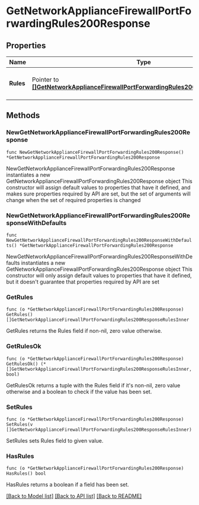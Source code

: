 # GetNetworkApplianceFirewallPortForwardingRules200Response

## Properties

Name | Type | Description | Notes
------------ | ------------- | ------------- | -------------
**Rules** | Pointer to [**[]GetNetworkApplianceFirewallPortForwardingRules200ResponseRulesInner**](GetNetworkApplianceFirewallPortForwardingRules200ResponseRulesInner.md) | An array of port forwarding rules | [optional] 

## Methods

### NewGetNetworkApplianceFirewallPortForwardingRules200Response

`func NewGetNetworkApplianceFirewallPortForwardingRules200Response() *GetNetworkApplianceFirewallPortForwardingRules200Response`

NewGetNetworkApplianceFirewallPortForwardingRules200Response instantiates a new GetNetworkApplianceFirewallPortForwardingRules200Response object
This constructor will assign default values to properties that have it defined,
and makes sure properties required by API are set, but the set of arguments
will change when the set of required properties is changed

### NewGetNetworkApplianceFirewallPortForwardingRules200ResponseWithDefaults

`func NewGetNetworkApplianceFirewallPortForwardingRules200ResponseWithDefaults() *GetNetworkApplianceFirewallPortForwardingRules200Response`

NewGetNetworkApplianceFirewallPortForwardingRules200ResponseWithDefaults instantiates a new GetNetworkApplianceFirewallPortForwardingRules200Response object
This constructor will only assign default values to properties that have it defined,
but it doesn't guarantee that properties required by API are set

### GetRules

`func (o *GetNetworkApplianceFirewallPortForwardingRules200Response) GetRules() []GetNetworkApplianceFirewallPortForwardingRules200ResponseRulesInner`

GetRules returns the Rules field if non-nil, zero value otherwise.

### GetRulesOk

`func (o *GetNetworkApplianceFirewallPortForwardingRules200Response) GetRulesOk() (*[]GetNetworkApplianceFirewallPortForwardingRules200ResponseRulesInner, bool)`

GetRulesOk returns a tuple with the Rules field if it's non-nil, zero value otherwise
and a boolean to check if the value has been set.

### SetRules

`func (o *GetNetworkApplianceFirewallPortForwardingRules200Response) SetRules(v []GetNetworkApplianceFirewallPortForwardingRules200ResponseRulesInner)`

SetRules sets Rules field to given value.

### HasRules

`func (o *GetNetworkApplianceFirewallPortForwardingRules200Response) HasRules() bool`

HasRules returns a boolean if a field has been set.


[[Back to Model list]](../README.md#documentation-for-models) [[Back to API list]](../README.md#documentation-for-api-endpoints) [[Back to README]](../README.md)


